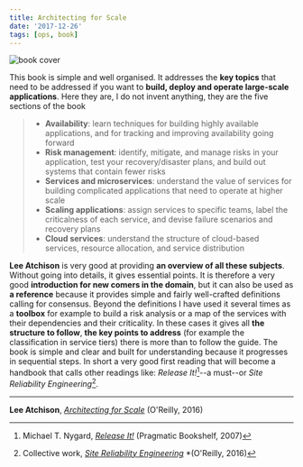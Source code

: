 ```yaml
---
title: Architecting for Scale
date: '2017-12-26'
tags: [ops, book]
---
```


![book cover](/post/architecting-for-scale_files/architecting.jpeg)

This book is simple and well organised. It addresses the **key topics** that need to be addressed if you want to **build, deploy and operate large-scale applications**. Here they are, I do not invent anything, they are the five sections of the book

> * **Availability**: learn techniques for building highly available applications, and for tracking and improving availability going forward
> * **Risk management**: identify, mitigate, and manage risks in your application, test your recovery/disaster plans, and build out systems that contain fewer risks
> * **Services and microservices**: understand the value of services for building complicated applications that need to operate at higher scale
> * **Scaling applications**: assign services to specific teams, label the criticalness of each service, and devise failure scenarios and recovery plans
> * **Cloud services**: understand the structure of cloud-based services, resource allocation, and service distribution

**Lee Atchison** is very good at providing **an overview of all these subjects**. Without going into details, it gives essential points. It is therefore a very good **introduction for new comers in the domain**, but it can also be used as **a reference** because it provides simple and fairly well-crafted definitions calling for consensus. Beyond the definitions I have used it several times as a **toolbox** for example to build a risk analysis or a map of the services with their dependencies and their criticality. In these cases it gives all **the structure to follow**, **the key points to address** (for example the classification in service tiers) there is more than to follow the guide. The book is simple and clear and built for understanding because it progresses in sequential steps. In short a very good first reading that will become a handbook that calls other readings like: *Release It!*[^1]--a must--or *Site Reliability Engineering*[^2].

***

**Lee Atchison**, *[Architecting for Scale](https://www.goodreads.com/book/show/27560189-architecting-for-scale)* (O'Reilly, 2016)

[^1]: Michael T. Nygard, *[Release It!](https://www.goodreads.com/book/show/1069827.Release_It_)* (Pragmatic Bookshelf, 2007)
[^2]: Collective work, *[Site Reliability Engineering](https://www.goodreads.com/book/show/27968891-site-reliability-engineering)* *(O'Reilly, 2016)
